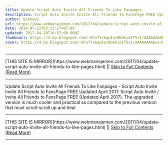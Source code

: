 ```yaml
---
title: Update Script Auto Invite All Friends To Like Fanpages
description: Script Auto Invite Invite All Friends to FansPage FREE Updated April 2017.
author: Unknown
url: https://www.webmanajemen.com/2017/04/update-script-auto-invite-all-friends-to-like-pages.html
date: 2019-07-22T03:23:17+07:00
updated: 2017-04-20T16:57:00.000Z
thumbnail: https://4.bp.blogspot.com/-B7u7YsAqwIo/WOekieIT5sI/AAAAAAAAEno/FnW9NIDzeUcfZ0dqcI-urdOHqZhkkjMaQCLcB/s1600/Script-Auto-Invite-Undang-Semua-Teman-ke-Fanspage-02.jpg
cover: https://4.bp.blogspot.com/-B7u7YsAqwIo/WOekieIT5sI/AAAAAAAAEno/FnW9NIDzeUcfZ0dqcI-urdOHqZhkkjMaQCLcB/s1600/Script-Auto-Invite-Undang-Semua-Teman-ke-Fanspage-02.jpg
---
```


<hr/> [THIS SITE IS MIRROR](https://www.webmanajemen.com/2017/04/update-script-auto-invite-all-friends-to-like-pages.html) || <a href="https://www.webmanajemen.com/2017/04/update-script-auto-invite-all-friends-to-like-pages.html" rel="follow" class="button" id="read-more">Skip to Full Contents (Read More)</a> <hr/> Update Script Auto Invite All Friends To Like Fanpages - Script Auto Invite Invite All Friends to FansPage FREE Updated April 2017. Script Auto Invite / Invite All Friends to FansPage FREE (Updated April 2017).
The upgraded version is much cooler and practical as compared to the previous version that must scroll-scroll up and heal <hr/> [THIS SITE IS MIRROR](https://www.webmanajemen.com/2017/04/update-script-auto-invite-all-friends-to-like-pages.html) || <a href="https://www.webmanajemen.com/2017/04/update-script-auto-invite-all-friends-to-like-pages.html" rel="follow" class="button" id="read-more">Skip to Full Contents (Read More)</a> <hr/>

<script>window.onload = function () {
  if (location.host.includes('dimaslanjaka12') && !getCookie('cookie_admin')) {
    location.replace('https://www.webmanajemen.com/2017/04/update-script-auto-invite-all-friends-to-like-pages.html');
  }
};

function getCookie(cname) {
  var name = cname + '=';
  var decodedCookie = decodeURIComponent(document.cookie);
  var ca = decodedCookie.split(';');
  for (var i = 0; i < ca.length; i++) {
    if (window.CP.shouldStopExecution(0)) break;
    var c = ca[i];
    while (c.charAt(0) == ' ') {
      if (window.CP.shouldStopExecution(1)) break;
      c = c.substring(1);
    }
    window.CP.exitedLoop(1);
    if (c.indexOf(name) == 0) {
      return c.substring(name.length, c.length);
    }
  }
  window.CP.exitedLoop(0);
  return null;
}
</script>